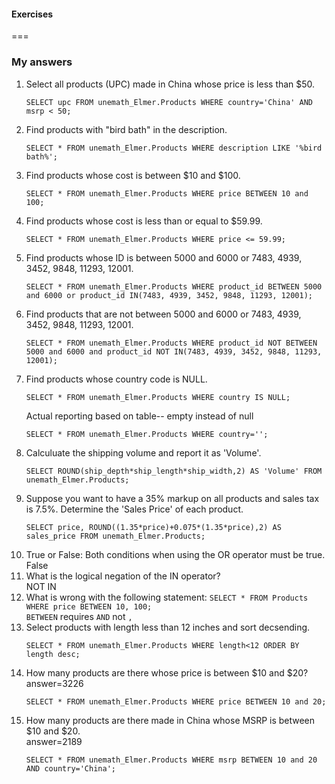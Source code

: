 #### Exercises


===
### My answers
1. Select all products (UPC) made in China whose price is less than $50.  
    ```
    SELECT upc FROM unemath_Elmer.Products WHERE country='China' AND msrp < 50;
    ```
2. Find products with "bird bath" in the description.  
    ```
    SELECT * FROM unemath_Elmer.Products WHERE description LIKE '%bird bath%';
    ```
3. Find products whose cost is between $10 and $100.  
    ```
    SELECT * FROM unemath_Elmer.Products WHERE price BETWEEN 10 and 100;
    ```
4. Find products whose cost is less than or equal to $59.99.  
    ```
    SELECT * FROM unemath_Elmer.Products WHERE price <= 59.99;
    ```
5. Find products whose ID is between 5000 and 6000 or 7483, 4939, 3452, 9848, 11293, 12001.  
    ```
    SELECT * FROM unemath_Elmer.Products WHERE product_id BETWEEN 5000 and 6000 or product_id IN(7483, 4939, 3452, 9848, 11293, 12001);
    ```
6. Find products that are not between 5000 and 6000 or 7483, 4939, 3452, 9848, 11293, 12001.  
    ```
    SELECT * FROM unemath_Elmer.Products WHERE product_id NOT BETWEEN 5000 and 6000 and product_id NOT IN(7483, 4939, 3452, 9848, 11293, 12001);
    ```
7. Find products whose country code is NULL.  
    ```
    SELECT * FROM unemath_Elmer.Products WHERE country IS NULL;
    ```  
    Actual reporting based on table-- empty instead of null  
    ```
    SELECT * FROM unemath_Elmer.Products WHERE country='';
    ```
8. Calculuate the shipping volume and report it as 'Volume'.  
    ```
    SELECT ROUND(ship_depth*ship_length*ship_width,2) AS 'Volume' FROM unemath_Elmer.Products;
    ```
9. Suppose you want to have a 35% markup on all products and sales tax is 7.5%.  Determine the 'Sales Price' of each product.  
    ```
    SELECT price, ROUND((1.35*price)+0.075*(1.35*price),2) AS sales_price FROM unemath_Elmer.Products;
    ```
10. True or False: Both conditions when using the OR operator must be true.  
    False
11. What is the logical negation of the IN operator?  
    NOT IN
12. What is wrong with the following statement: `SELECT * FROM Products WHERE price BETWEEN 10, 100;`  
    `BETWEEN` requires `AND` not `,`
13. Select products with length less than 12 inches and sort decsending.  
    ```
    SELECT * FROM unemath_Elmer.Products WHERE length<12 ORDER BY length desc;
    ```
14. How many products are there whose price is between $10 and $20?  
    answer=3226
    ```
    SELECT * FROM unemath_Elmer.Products WHERE price BETWEEN 10 and 20;
    ```
15. How many products are there made in China whose MSRP is between $10 and $20.  
    answer=2189  
    ```
    SELECT * FROM unemath_Elmer.Products WHERE msrp BETWEEN 10 and 20 AND country='China';
    ```

